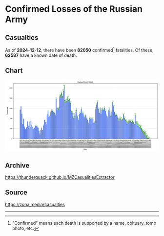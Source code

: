 
# Confirmed Losses of the Russian Army

## Casualties

As of **2024-12-12**, there have been **82050** confirmed[^1] fatalities.
Of these, **62587** have a known date of death.

## Chart

![7-Day Intervals Bar Chart](./docs/7days.svg)

## Archive

https://thunderquack.github.io/MZCasualitiesExtractor

## Source

https://zona.media/casualties

---

[^1]: "Confirmed" means each death is supported by a name, obituary, tomb photo, etc.
